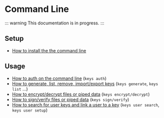 # Command Line

::: warning
This documentation is in progress.
:::

## Setup

- [How to install the the command line](/docs/cli/install.md)

## Usage

- [How to auth on the command line](/docs/cli/auth.md) (`keys auth`)
- [How to generate, list, remove, import/export keys](/docs/cli/keys.md) (`keys generate`, `keys list` ...)
- [How to encrypt/decrypt files or piped data](/docs/cli/encrypt.md) (`keys encrypt/decrypt`)
- [How to sign/verify files or piped data](/docs/cli/sign.md) (`keys sign/verify`)
- [How to search for user keys and link a user to a key](/docs/cli/user.md) (`keys user search`, `keys user setup`)
